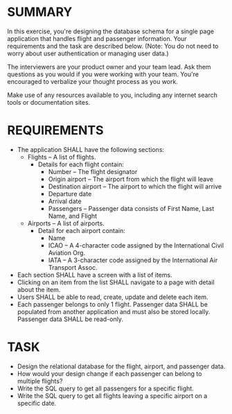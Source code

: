 # SUMMARY

In this exercise, you're designing the database schema for a single page application that handles flight and passenger information. Your requirements and the task are described below. (Note: You do not need to worry about user authentication or managing user data.)

The interviewers are your product owner and your team lead. Ask them questions as you would if you were working with your team. You're encouraged to verbalize your thought process as you work.

Make use of any resources available to you, including any internet search tools or documentation sites.

# REQUIREMENTS 

* The application SHALL have the following sections: 
  * Flights – A list of flights. 
    * Details for each flight contain: 
      * Number – The flight designator 
      * Origin airport – The airport from which the flight will leave 
      * Destination airport – The airport to which the flight will arrive 
      * Departure date 
      * Arrival date 
      * Passengers – Passenger data consists of First Name, Last Name, and Flight 
  * Airports – A list of airports. 
    * Detail for each airport contain: 
      * Name 
      * ICAO – A 4-character code assigned by the International Civil Aviation Org. 
      *  IATA – A 3-character code assigned by the International Air Transport Assoc. 
* Each section SHALL have a screen with a list of items.  
* Clicking on an item from the list SHALL navigate to a page with detail about the item. 
* Users SHALL be able to read, create, update and delete each item. 
* Each passenger belongs to only 1 flight. Passenger data SHALL be populated from another application and must also be stored locally. Passenger data SHALL be read-only.
 
# TASK
 
* Design the relational database for the flight, airport, and passenger data.
* How would your design change if each passenger can belong to multiple flights?
* Write the SQL query to get all passengers for a specific flight. 
* Write the SQL query to get all flights leaving a specific airport on a specific date. 
